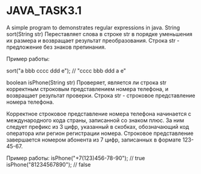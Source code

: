 # JAVA_TASK3.1
A simple program to demonstrates regular expressions in java.
String sort(String str) 
Переставляет слова в строке str в порядке уменьшения их размера и возвращает результат преобразования. Строка str - предложение без знаков препинания.

Пример работы:

sort("a bbb cccc ddd e"); // "cccc bbb ddd a e"

boolean isPhone(String str) 	Проверяет, является ли строка str корректным строковым представлением номера телефона, и возвращает результат проверки. Строка str - строковое представление номера телефона.

Корректное строковое представление номера телефона начинается с международного кода страны, записанной со знаком плюс. За ним следует префикс из 3 цифр, указанный в скобках, обозначающий код оператора или регион регистрации номера. Строковое представление завершается номером абонента из 7 цифр, записанных в формате 123-45-67.

Пример работы:
isPhone("+7(123)456-78-90"); // true
isPhone("81234567890"); // false
